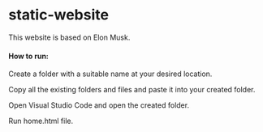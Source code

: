 # static-website
This website is based on Elon Musk.
<h4>How to run:</h4>
<p>Create a folder with a suitable name at your desired location.</p>
<p>Copy all the existing folders and files and paste it into your created folder.</p>
<p>Open Visual Studio Code and open the created folder.</p>
<p>Run home.html file.</p>
